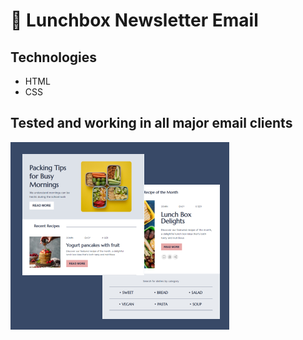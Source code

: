 # 🍱 Lunchbox Newsletter Email

## Technologies
- HTML
- CSS

<h2>Tested and working in all major email clients</h2>

![preview img](/preview.png)
